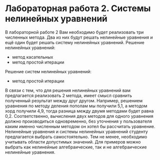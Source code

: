 # Лабораторная работа 2. Системы нелинейных уравнений
В лабораторной работе 2 Вам необходимо будет реализовать три численных метода. Два из
них будут решать нелинейные уравнения и ещё один будет решать систему нелинейных уравнений.
Решение нелинейных уравнений:

- метод касательных
- метод простой итерации
  
Решение систем нелинейных уравнений:

- метод простой итерации

В связи с тем, что для решения нелинейных уравнений вам предлагается реализовать 2
метода, имеет смысл сравнить полученный результат между друг другом. Например, решением
уравнения по методу деления пополам мы получили 5,1, а методом хорд получили 4,9, тогда
разница между двумя методами будет равна 0,2. Соответственно, вычисления двух методов для
одного уравнения должно производиться одновременно, без уточнения у пользователя каким
именно численным методом он хотел бы рассчитать уравнение.
Нелинейные уравнения и системы нелинейных уравнений студенту предлагается выбрать
самостоятельно. Тем не менее, необходимо учитывать области допустимых значений. Для
примеров можно выбрать как нелинейные алгебраические, так и не алгебраические нелинейные
уравнения.
